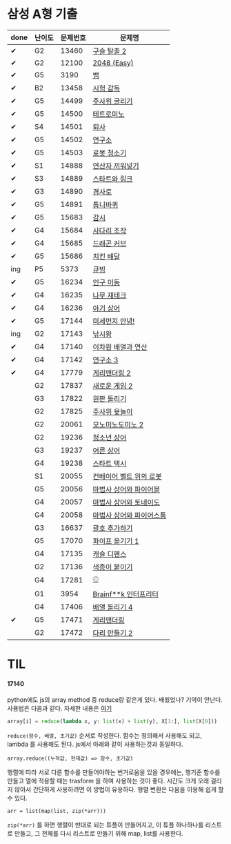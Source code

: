 # 삼성 A형 기출




| done | 난이도 | 문제번호 | 문제명                                                       |
| ----- | ------ | :------- | ------------------------------------------------------------ |
| ✔     | G2     | 13460    | [구슬 탈출 2](https://www.acmicpc.net/problem/13460)         |
| ✔     | G2     | 12100    | [2048 (Easy)](https://www.acmicpc.net/problem/12100)         |
| ✔     | G5     | 3190     | [뱀](https://www.acmicpc.net/problem/3190)                   |
| ✔     | B2     | 13458    | [시험 감독](https://www.acmicpc.net/problem/13458)           |
| ✔     | G5     | 14499    | [주사위 굴리기](https://www.acmicpc.net/problem/14499)       |
| ✔     | G5     | 14500    | [테트로미노](https://www.acmicpc.net/problem/14500)          |
| ✔     | S4     | 14501    | [퇴사](https://www.acmicpc.net/problem/14501)                |
| ✔     | G5     | 14502    | [연구소](https://www.acmicpc.net/problem/14502)              |
| ✔     | G5     | 14503    | [로봇 청소기](https://www.acmicpc.net/problem/14503)         |
| ✔     | S1     | 14888    | [연산자 끼워넣기](https://www.acmicpc.net/problem/14888)     |
| ✔     | S3     | 14889    | [스타트와 링크](https://www.acmicpc.net/problem/14889)       |
| ✔     | G3     | 14890    | [경사로](https://www.acmicpc.net/problem/14890)              |
| ✔     | G5     | 14891    | [톱니바퀴](https://www.acmicpc.net/problem/14891)            |
| ✔     | G5     | 15683    | [감시](https://www.acmicpc.net/problem/15683)                |
| ✔     | G4     | 15684    | [사다리 조작](https://www.acmicpc.net/problem/15684)         |
| ✔     | G4     | 15685    | [드래곤 커브](https://www.acmicpc.net/problem/15685)         |
| ✔     | G5     | 15686    | [치킨 배달](https://www.acmicpc.net/problem/15686)           |
| ing   | P5     | 5373     | [큐빙](https://www.acmicpc.net/problem/5373)                 |
| ✔     | G5     | 16234    | [인구 이동](https://www.acmicpc.net/problem/16234)           |
| ✔     | G4     | 16235    | [나무 재테크](https://www.acmicpc.net/problem/16235)         |
| ✔     | G4     | 16236    | [아기 상어](https://www.acmicpc.net/problem/16236)           |
| ✔     | G5     | 17144    | [미세먼지 안녕!](https://www.acmicpc.net/problem/17144)      |
| ing   | G2     | 17143    | [낚시왕](https://www.acmicpc.net/problem/17143)              |
| ✔     | G4     | 17140    | [이차원 배열과 연산](https://www.acmicpc.net/problem/17140)  |
| ✔     | G4     | 17142    | [연구소 3](https://www.acmicpc.net/problem/17142)            |
| ✔     | G4     | 17779    | [게리맨더링 2](https://www.acmicpc.net/problem/17779)        |
|       | G2     | 17837    | [새로운 게임 2](https://www.acmicpc.net/problem/17837)       |
|       | G3     | 17822    | [원판 돌리기](https://www.acmicpc.net/problem/17822)         |
|       | G2     | 17825    | [주사위 윷놀이](https://www.acmicpc.net/problem/17825)       |
|       | G2     | 20061    | [모노미노도미노 2](https://www.acmicpc.net/problem/20061)    |
|       | G2     | 19236    | [청소년 상어](https://www.acmicpc.net/problem/19236)         |
|       | G3     | 19237    | [어른 상어](https://www.acmicpc.net/problem/19237)           |
|       | G4     | 19238    | [스타트 택시](https://www.acmicpc.net/problem/19238)         |
|       | S1     | 20055    | [컨베이어 벨트 위의 로봇](https://www.acmicpc.net/problem/20055) |
|       | G5     | 20056    | [마법사 상어와 파이어볼](https://www.acmicpc.net/problem/20056) |
|       | G4     | 20057    | [마법사 상어와 토네이도](https://www.acmicpc.net/problem/20057) |
|       | G4     | 20058    | [마법사 상어와 파이어스톰](https://www.acmicpc.net/problem/20058) |
|       | G3     | 16637    | [괄호 추가하기](https://www.acmicpc.net/problem/16637)       |
|       | G5     | 17070    | [파이프 옮기기 1](https://www.acmicpc.net/problem/17070)     |
|       | G4     | 17135    | [캐슬 디펜스](https://www.acmicpc.net/problem/17135)         |
|       | G2     | 17136    | [색종이 붙이기](https://www.acmicpc.net/problem/17136)       |
|       | G4     | 17281    | [⚾](https://www.acmicpc.net/problem/17281)                   |
|       | G1     | 3954     | [Brainf**k 인터프리터](https://www.acmicpc.net/problem/3954) |
|       | G4     | 17406    | [배열 돌리기 4](https://www.acmicpc.net/problem/17406)       |
| ✔     | G5     | 17471    | [게리맨더링](https://www.acmicpc.net/problem/17471)          |
|       | G2     | 17472    | [다리 만들기 2](https://www.acmicpc.net/problem/17472)       |





# TIL

#### 17140

python에도 js의 array method 중 reduce랑 같은게 있다. 배웠었나? 기억이 안난다. 사용법은 다음과 같다. 자세한 내용은 [여기](https://docs.python.org/3/library/functools.html#functools.reduce)

```python
array[i] = reduce(lambda x, y: list(x) + list(y), X[1:], list(X[0]))
```

`reduce(함수, 배열, 초기값)` 순서로 작성한다. 함수는 정의해서 사용해도 되고, lambda 를 사용해도 된다. js에서 아래와 같이 사용하는것과 동일하다.

```
array.reduce((누적값, 현재값) => 함수, 초기값)
```



행렬에 따라 서로 다른 함수를 만들어야하는 번거로움을 있을 경우에는, 행기준 함수를 만들고 열에 적용할 때는 trasform 을 하여 사용하는 것이 좋다. 시간도 크게 오래 걸리지 않아서 간단하게 사용하려면 이 방법이 유용하다. 행렬 변환은 다음을 이용해 쉽게 할 수 있다.

```
arr = list(map(list, zip(*arr)))
```

`zip(*arr)` 를 하면 행렬이 반대로 되는 튜플이 만들어지고, 이 튜플 하나하나를 리스트로 만들고, 그 전체를 다시 리스트로 만들기 위해 map, list를 사용한다.
